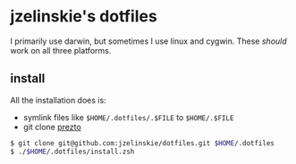 # jzelinskie's dotfiles

I primarily use darwin, but sometimes I use linux and cygwin.
These *should* work on all three platforms.

## install

All the installation does is:

- symlink files like `$HOME/.dotfiles/.$FILE` to `$HOME/.$FILE`
- git clone [prezto](https://github.com/sorin-ionescu/prezto)

```sh
$ git clone git@github.com:jzelinskie/dotfiles.git $HOME/.dotfiles
$ ./$HOME/.dotfiles/install.zsh
```

